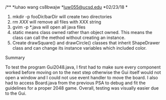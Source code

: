 /**
 *luhao wang cs8bwajw
 *luw055@ucsd.edu
 *02/23/18
 *

1) mkdir -p fooDir/barDir will create two directories
2) rm *XXX* will remove all files with XXX string
3) gvim -p *.java will open all java files
4) static means class owned rather than object owned. This means the class can call the method without creating an instance. 
5) Create drawSquare() and drawCircle() classes that inherit ShapeDrawer class and can change its instance variables which included color. 

Summary

To test the program Gui2048.java, I first had to make sure every component worked before moving on to the next step otherwise the Gui itself would not open a window and I could not use event handler to move the board. I also had to access Board.java from the previous PSA to debug and fit the guidelines for a proper 2048 game. Overall, testing was visually easier due to the Gui. 
